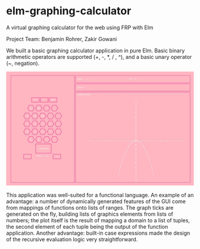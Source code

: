 # elm-graphing-calculator
A virtual graphing calculator for the web using FRP with Elm

Project Team: Benjamin Rohrer, Zakir Gowani

We built a basic graphing calculator application in pure Elm. Basic binary arithmetic operators are supported (+, -, *, / , ^), and a basic unary operator (~, negation). 

![Snapshot](/imgs/snapshot.jpg?raw=true)

This application was well-suited for a functional language. An example of an advantage: a number of dynamically generated features of the GUI come from mappings of functions onto lists of ranges. 
The graph ticks are generated on the fly, building lists of graphics elements from lists of numbers; the plot itself is the result of mapping a domain to a list of tuples, the second element of each tuple being the output of the function application. 
Another advantage: built-in case expressions made the design of the recursive evaluation logic very straightforward. 

